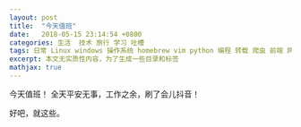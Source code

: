 ```yaml
---
layout: post
title:  "今天值班"
date:   2018-05-15 23:14:54 +0800
categories: 生活  技术 旅行 学习 吐槽
tags: 日常 Linux windows 操作系统 homebrew vim python 编程 转载 爬虫 前端 网络 CSS java C/C++ 
excerpt: 本文无实质性内容，为了生成一些目录和标签		
mathjax: true
---
```


今天值班！
全天平安无事，工作之余，刷了会儿抖音！

好吧，就这些。

